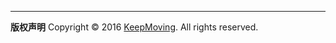 -------------
**版权声明**
Copyright © 2016 [KeepMoving](http://blog.keepmovingxin.com/). All rights reserved.